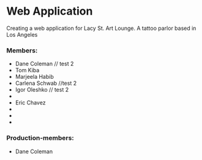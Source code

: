 # Web Application
  Creating a web application for Lacy St. Art Lounge. A tattoo parlor based in Los Angeles


### Members:
- Dane Coleman // test 2
- Tom Kiba
- Marjeela Habib 
- Carlena Schwab //test 2
- Igor Oleshko // test 2
- 
- Eric Chavez
-
-
-

### Production-members:
- Dane Coleman
